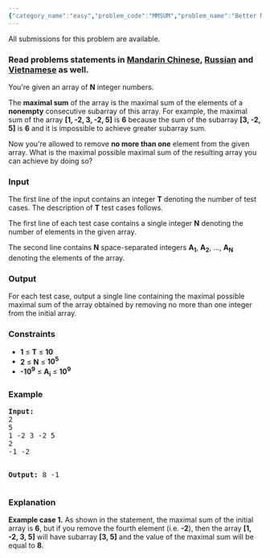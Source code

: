 ```yaml
---
{"category_name":"easy","problem_code":"MMSUM","problem_name":"Better Maximal Sum","languages_supported":{"0":"ADA","1":"ASM","2":"BASH","3":"BF","4":"C","5":"C99 strict","6":"CAML","7":"CLOJ","8":"CLPS","9":"CPP 4.3.2","10":"CPP 4.9.2","11":"CPP14","12":"CS2","13":"D","14":"ERL","15":"FORT","16":"FS","17":"GO","18":"HASK","19":"ICK","20":"ICON","21":"JAVA","22":"JS","23":"LISP clisp","24":"LISP sbcl","25":"LUA","26":"NEM","27":"NICE","28":"NODEJS","29":"PAS fpc","30":"PAS gpc","31":"PERL","32":"PERL6","33":"PHP","34":"PIKE","35":"PRLG","36":"PYPY","37":"PYTH","38":"PYTH 3.4","39":"RUBY","40":"SCALA","41":"SCM chicken","42":"SCM guile","43":"SCM qobi","44":"ST","45":"TCL","46":"TEXT","47":"WSPC"},"max_timelimit":2,"source_sizelimit":50000,"problem_author":"xcwgf666","problem_tester":"kevinsogo,xcwgf666,antoniuk1","date_added":"25-05-2016","tags":{"0":"maxsum","1":"medium","2":"snckql16","3":"xcwgf666"},"editorial_url":"http://discuss.codechef.com/problems/MMSUM","time":{"view_start_date":1464708600,"submit_start_date":1464708600,"visible_start_date":1464708600,"end_date":1735669800},"layout":"problem"}
---
```

<span class="solution-visible-txt">All submissions for this problem are available.</span><h3> Read problems statements in <a target="_blank" href="http://www.codechef.com/download/translated/SNCKQL16/mandarin/MMSUM.pdf">Mandarin Chinese</a>, <a target="_blank" href="http://www.codechef.com/download/translated/SNCKQL16/russian/MMSUM.pdf">Russian</a> and <a target="_blank" href="http://www.codechef.com/download/translated/SNCKQL16/vietnamese/MMSUM.pdf">Vietnamese</a> as well.</h3>
<p>You're given an array of <b>N</b> integer numbers. </p>
<p>The <b>maximal sum</b> of the array is the maximal sum of the elements of a <b>nonempty</b> consecutive subarray of this array. For example, the maximal sum of the array  <b>[1, -2, 3, -2, 5]</b> is <b>6</b> because the sum of the subarray <b>[3, -2, 5]</b> is <b>6</b> and it is impossible to achieve greater subarray sum.</p>
<p>Now you're allowed to remove <b>no more than one</b> element from the given array. What is the maximal possible maximal sum of the resulting array you can achieve by doing so?</p>
<h3>Input</h3>
<p>The first line of the input contains an integer <b>T</b> denoting the number of test cases. The description of <b>T</b> test cases follows.</p>
<p>The first line of each test case contains a single integer <b>N</b> denoting the number of elements in the given array.</p>
<p>The second line contains <b>N</b> space-separated integers <b>A<sub>1</sub></b>, <b>A<sub>2</sub></b>, ..., <b>A<sub>N</sub></b> denoting the elements of the array. </p>
<h3>Output</h3>
<p>For each test case, output a single line containing the maximal possible maximal sum of the array obtained by removing no more than one integer from the initial array.</p>
<h3>Constraints</h3>
<p><ul>
<li><b>1</b> ≤ <b>T</b> ≤ <b>10</b></li>
<li><b>2</b> ≤ <b>N</b> ≤ <b>10<sup>5</sup></b></li>
<li><b>-10<sup>9</sup></b> ≤ <b>A<sub>i</sub></b> ≤ <b>10<sup>9</sup></b></li>
</ul>
<h3>Example</h3>
<pre><b>Input:</b>
<tt>2
5
1 -2 3 -2 5
2
-1 -2</tt>

<b>Output:</b>
<tt>8
-1</tt>
</pre><h3>Explanation</h3>
</p><p><b>Example case 1.</b> As shown in the statement, the maximal sum of the initial array is <b>6</b>, but if you remove the fourth element (i.e. <b>-2</b>), then the array <b>[1, -2, 3, 5]</b> will have subarray <b>[3, 5]</b> and the value of the maximal sum will be equal to <b>8</b>.</p>
